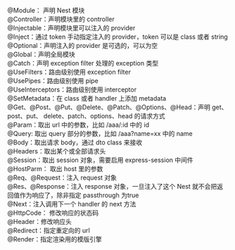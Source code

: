 @Module： 声明 Nest 模块  
@Controller：声明模块里的 controller  
@Injectable：声明模块里可以注入的 provider  
@Inject：通过 token 手动指定注入的 provider，token 可以是 class 或者 string  
@Optional：声明注入的 provider 是可选的，可以为空  
@Global：声明全局模块  
@Catch：声明 exception filter 处理的 exception 类型  
@UseFilters：路由级别使用 exception filter  
@UsePipes：路由级别使用 pipe  
@UseInterceptors：路由级别使用 interceptor  
@SetMetadata：在 class 或者 handler 上添加 metadata  
@Get、@Post、@Put、@Delete、@Patch、@Options、@Head：声明 get、post、put、  delete、patch、options、head 的请求方式  
@Param：取出 url 中的参数，比如 /aaa/:id 中的 id  
@Query: 取出 query 部分的参数，比如 /aaa?name=xx 中的 name  
@Body：取出请求 body，通过 dto class 来接收  
@Headers：取出某个或全部请求头  
@Session：取出 session 对象，需要启用 express-session 中间件  
@HostParm： 取出 host 里的参数  
@Req、@Request：注入 request 对象  
@Res、@Response：注入 response 对象，一旦注入了这个 Nest 就不会把返回值作为响应了，除非指定 passthrough 为true  
@Next：注入调用下一个 handler 的 next 方法  
@HttpCode： 修改响应的状态码  
@Header：修改响应头  
@Redirect：指定重定向的 url  
@Render：指定渲染用的模版引擎  